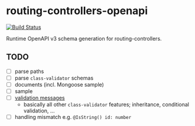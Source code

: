 # routing-controllers-openapi
[![Build Status](https://travis-ci.com/epiphone/routing-controllers-openapi.svg?token=LxSHquEwyhSfU8JddMyx&branch=master)](https://travis-ci.com/epiphone/routing-controllers-openapi)

Runtime OpenAPI v3 schema generation for routing-controllers.

## TODO
- [ ] parse paths
- [ ] parse `class-validator` schemas
- [ ] documents (incl. Mongoose sample)
- [ ] sample
- [ ] [validation messages](https://github.com/pleerock/class-validator#validation-messages)
  - basically all other `class-validator` features; inheritance, conditional validation, ...
- [ ] handling mismatch e.g. `@IsString() id: number`
